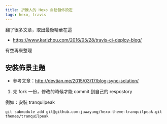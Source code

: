 ```yaml
---
title: 折騰人的 Hexo 自動發佈設定
tags: hexo, travis
---
```



翻了很多文章，取出最後精華在這

- https://www.karlzhou.com/2016/05/28/travis-ci-deploy-blog/


有空再來整理

## 安裝佈景主題

- 參考文章：http://devtian.me/2015/03/17/blog-sync-solution/

1. 先 fork 一份，修改的時候才能 commit 到自己的 respostory

例如：安裝 tranquilpeak 

```
git submodule add git@github.com:jawayang/hexo-theme-tranquilpeak.git themes/tranquilpeak
```